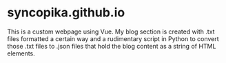 # syncopika.github.io    
    
This is a custom webpage using Vue. My blog section is created with .txt files formatted a certain way and a rudimentary script in Python to convert those .txt files to .json files that hold the blog content as a string of HTML elements.